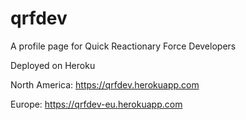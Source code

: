 # qrfdev
A profile page for Quick Reactionary Force Developers

Deployed on Heroku

North America: https://qrfdev.herokuapp.com

Europe: https://qrfdev-eu.herokuapp.com
